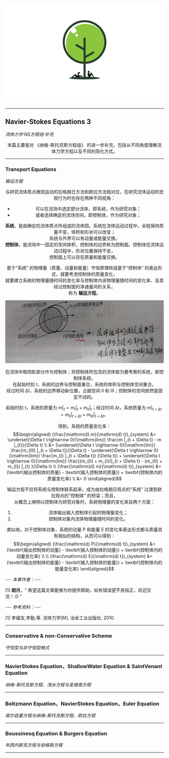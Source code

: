 <p align="center">
  <a href="https://github.com/OurForce2020/OpenOasis"><img src="../Resources/Logo/logo.png" alt=""></a>
</p>

---------------------------------------------------------------------------

## Navier-Stokes Equations 3

*流体力学·NS方程组·补充*  

<div align="center">

本篇主要是对 《纳维-斯托克斯方程组》 的进一步补充，包括从不同角度理解流体力学方程以及不同的简化方式。 

</div>

---------------------------------------------------------------------------

### Transport Equations

*输运方程*

<div align="center">

与研究流体质点微观运动的拉格朗日方法和欧拉方法相对应，在研究流体运动的宏观行为时也存在两种不同视角：  
+ 可以在流场中选定部分流体，即系统，作为研究对象；
+ 或者选择确定的流场空间，即控制体，作为研究对象；

**系统**，是由确定的流体质点所组成的流体团。系统在流体运动过程中，全程保持质量不变，体积和形状可以改变；  
系统与外界可以有动量或能量交换。  
**控制体**，是流场中一固定的空间体积，控制体的边界称为控制面。控制体在流体运动过程中，形状位置保持不变，  
控制面上可以存在质量和能量交换。

基于“系统” 的物理量（质量、动量和能量）守恒原理转成基于“控制体” 的表达形式，就要考虑控制体的质量变化，  
就要建立系统的物理量随时间的变化率与控制体内该物理量随时间的变化率、及其经过控制面的净通量间的关系，  
称为 **输运方程**。

<img src="./imgs/59.jpg" width=640 height=200>

在流场中取阴影部分作为控制体；将控制体所包含的流体取为要考察的系统，即控制体系统。  
在起始时刻 t，系统的边界与控制面重合，系统的体积与控制体空间重合。  
经过时间 Δt，系统的边界移动新位置，占据空间 Ⅱ 和 Ⅲ；控制体的空间依然是固定不动的。

起始时刻 t，系统的质量为 $m |_{t} = m_{Ⅰ} |_{t} + m_{Ⅱ} |_{t}$；经过时间 Δt，系统质量为 $m |_{t + \Delta t} = m_{Ⅱ} |_{t + \Delta t} + m_{Ⅲ} |_{t + \Delta t}$。

得到，系统的质量变化率：  
$$\begin{aligned}
(\frac{\mathrm{d} m}{\mathrm{d} t})_{system} &= \underset{\Delta t \rightarrow 0}{\mathrm{lim}} \frac{m |_{t + \Delta t} - m |_{t}}{\Delta t} \\
&= (\underset{\Delta t \rightarrow 0}{\mathrm{lim}} \frac{m_{Ⅲ} |_{t + \Delta t}}{\Delta t} - \underset{\Delta t \rightarrow 0}{\mathrm{lim}} \frac{m_{Ⅰ} |_{t + \Delta t}} {\Delta t}) + \underset{\Delta t \rightarrow 0}{\mathrm{lim}} \frac{(m_{Ⅱ} + m_{Ⅰ})|_{t + \Delta t} - (m_{Ⅱ} + m_{Ⅰ}) |_{t} }{\Delta t}
  \\
(\frac{\mathrm{d} m}{\mathrm{d} t})_{system} &= (\textbf{输出控制体的质量} - \textbf{输入控制体的质量}) + \textbf{控制体内的质量变化率} \\
&= 0
\end{aligned}$$

输运方程不仅将系统与控制体联系起来，成为由拉格朗日观点的“系统” 过渡到欧拉观点的“控制体” 的桥梁；而且，  
从概念上阐明以控制体为研究对象时，系统物理量的变化来自两个方面：  
1. 流体输出输入控制体引起的物理量变化；
2. 控制体对象内流体物理量随时间的变化。

类似地，对于控制体对象，系统的动量 P 和能量 E 的变化率表达形式都与质量具有相似的结构，从而可以得到：  
$$\begin{aligned}
(\frac{\mathrm{d} P}{\mathrm{d} t})_{system} &= (\textbf{输出控制体的动量} - \textbf{输入控制体的动量}) + \textbf{控制体内的动量变化率}  \\
  \\
(\frac{\mathrm{d} E}{\mathrm{d} t})_{system} &= (\textbf{输出控制体的能量} - \textbf{输入控制体的能量}) + \textbf{控制体内的能量变化率}
\end{aligned}$$


</div>

*--- 本章作者：---*

[1] **朗月**，“ 希望这篇文章能够为你提供帮助，如有错误望不吝指正，欢迎交流！:D ” 

*--- 参考资料：---*

[1] 李福宝,李勤,等. 流体力学[M]. 冶金工业出版社, 2010.  


---------------------------------------------------------------------------

### Conservative & non-Conservative Scheme

*守恒型与非守恒型格式*


---------------------------------------------------------------------------


### NavierStokes Equation、ShallowWater Equation & SaintVenant Equation

*纳维-斯托克斯方程、浅水方程与圣维南方程*


---------------------------------------------------------------------------

### Boltzmann Equation、NavierStokes Equation、Euler Equation

*玻尔兹曼方程与纳维-斯托克斯方程、欧拉方程*


---------------------------------------------------------------------------

### Boussinesq Equation & Burgers Equation

*布西内斯克方程与伯格斯方程*


---------------------------------------------------------------------------

